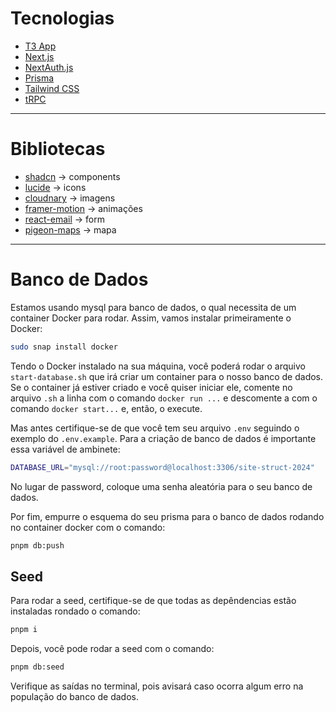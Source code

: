 # Tecnologias

- [T3 App](https://create.t3.gg/en/introduction)
- [Next.js](https://nextjs.org)
- [NextAuth.js](https://next-auth.js.org)
- [Prisma](https://prisma.io)
- [Tailwind CSS](https://tailwindcss.com)
- [tRPC](https://trpc.io)

---

# Bibliotecas

- [shadcn](https://ui.shadcn.com/docs) -> components
- [lucide](https://lucide.dev/icons/) -> icons
- [cloudnary](https://next.cloudinary.dev/) -> imagens
- [framer-motion](https://www.framer.com/motion/) -> animações
- [react-email](https://react.email/docs/introduction) -> form
- [pigeon-maps](https://pigeon-maps.js.org/) -> mapa

---

# Banco de Dados

Estamos usando mysql para banco de dados, o qual necessita de um container Docker para rodar. Assim, vamos instalar primeiramente o Docker:

```bash
sudo snap install docker
```

Tendo o Docker instalado na sua máquina, você poderá rodar o arquivo `start-database.sh` que irá criar um container para o nosso banco de dados. Se o container já estiver criado e você quiser iniciar ele, comente no arquivo `.sh` a linha com o comando `docker run ...` e descomente a com o comando `docker start...` e, então, o execute.

Mas antes certifique-se de que você tem seu arquivo `.env` seguindo o exemplo do `.env.example`. Para a criação de banco de dados é importante essa variável de ambinete:

```bash
DATABASE_URL="mysql://root:password@localhost:3306/site-struct-2024"
```

No lugar de password, coloque uma senha aleatória para o seu banco de dados.

Por fim, empurre o esquema do seu prisma para o banco de dados rodando no container docker com o comando:

```bash
pnpm db:push
```

## Seed

Para rodar a seed, certifique-se de que todas as depêndencias estão instaladas rondado o comando:

```bash
pnpm i
```

Depois, você pode rodar a seed com o comando:

```bash
pnpm db:seed
```

Verifique as saídas no terminal, pois avisará caso ocorra algum erro na população do banco de dados.
